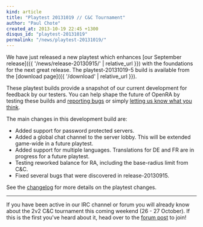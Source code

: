 ```yaml
---
kind: article
title: "Playtest 20131019 // C&C Tournament"
author: "Paul Chote"
created_at: 2013-10-19 22:45 +1300
disqus_id: "playtest-20131019"
permalink: "/news/playtest-20131019/"
---
```


We have just released a new playtest which enhances [our September release]({{ '/news/release-20130915/' | relative_url }}) with the foundations
for the next great release. The playtest-20131019-5 build is available from the [download page]({{ '/download' | relative_url }}).

These playtest builds provide a snapshot of our current development for feedback by our testers. You can help shape the
future of OpenRA by testing these builds and [reporting bugs](http://bugs.open-ra.org) or simply [letting us know what you think](http://webchat.freenode.net/?channels=openra).

The main changes in this development build are:

   - Added support for password protected servers.
   - Added a global chat channel to the server lobby. This will be extended game-wide in a future playtest.
   - Added support for multiple languages. Translations for DE and FR are in progress for a future playtest.
   - Testing reworked balance for RA, including the base-radius limit from C&C.
   - Fixed several bugs that were discovered in release-20130915.

See the [changelog](https://github.com/OpenRA/OpenRA/blob/playtest-20131019/CHANGELOG) for more details on the playtest changes.

<hr />

If you have been active in our IRC channel or forum you will already know about the 2v2 C&C tournament this coming weekend
(26 - 27 October). If this is the first you've heard about it, head over to the [forum post](https://forum.openra.net/viewtopic.php?t=16340)
to join!